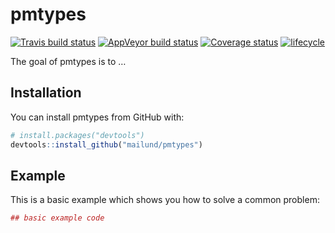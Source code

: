 
<!-- README.md is generated from README.Rmd. Please edit that file -->

# pmtypes

[![Travis build
status](https://travis-ci.org/mailund/pmtypes.svg?branch=master)](https://travis-ci.org/mailund/pmtypes)
[![AppVeyor build
status](https://ci.appveyor.com/api/projects/status/lha3lixxcq3cvmhu/branch/master?svg=true)](https://ci.appveyor.com/project/mailund/pmtypes/branch/master)
[![Coverage
status](https://codecov.io/gh/mailund/pmtypes/branch/master/graph/badge.svg)](https://codecov.io/github/mailund/pmtypes?branch=master)
[![lifecycle](https://img.shields.io/badge/lifecycle-maturing-blue.svg)](https://www.tidyverse.org/lifecycle/#maturing)

The goal of pmtypes is to …

## Installation

You can install pmtypes from GitHub with:

``` r
# install.packages("devtools")
devtools::install_github("mailund/pmtypes")
```

## Example

This is a basic example which shows you how to solve a common problem:

``` r
## basic example code
```
